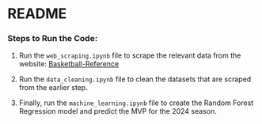 # README

### Steps to Run the Code:

1. Run the `web_scraping.ipynb` file to scrape the relevant data from the website: [Basketball-Reference](https://www.basketball-reference.com/)

2. Run the `data_cleaning.ipynb` file to clean the datasets that are scraped from the earlier step.

3. Finally, run the `machine_learning.ipynb` file to create the Random Forest Regression model and predict the MVP for the 2024 season.
